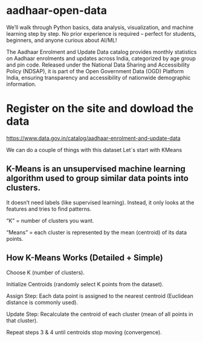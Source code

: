 # aadhaar-open-data
We’ll walk through Python basics, data analysis, visualization, and machine learning step by step.  No prior experience is required – perfect for students, beginners, and anyone curious about AI/ML!

The Aadhaar Enrolment and Update Data catalog provides monthly statistics on Aadhaar enrolments and updates across India, categorized by age group and pin code. Released under the National Data Sharing and Accessibility Policy (NDSAP), it is part of the Open Government Data (OGD) Platform India, ensuring transparency and accessibility of nationwide demographic information.

# Register on the site and dowload the data
https://www.data.gov.in/catalog/aadhaar-enrolment-and-update-data

We can do a couple of things with this dataset
Let`s start with KMeans

## K-Means is an unsupervised machine learning algorithm used to group similar data points into clusters.
It doesn’t need labels (like supervised learning). Instead, it only looks at the features and tries to find patterns.

“K” = number of clusters you want.

“Means” = each cluster is represented by the mean (centroid) of its data points.

## How K-Means Works (Detailed + Simple)

Choose K (number of clusters).

Initialize Centroids (randomly select K points from the dataset).

Assign Step: Each data point is assigned to the nearest centroid (Euclidean distance is commonly used).

Update Step: Recalculate the centroid of each cluster (mean of all points in that cluster).

Repeat steps 3 & 4 until centroids stop moving (convergence).
